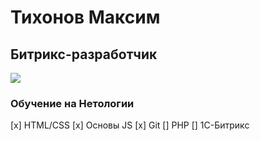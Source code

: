 # Тихонов Максим

## Битрикс-разработчик

![](https://avatars.githubusercontent.com/u/121362225?v=4)

### Обучение на Нетологии
[x] HTML/CSS
[x] Основы JS
[x] Git
[] PHP
[] 1C-Битрикс
